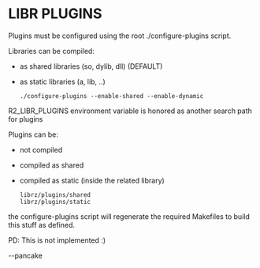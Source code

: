 LIBR PLUGINS
============

Plugins must be configured using the root ./configure-plugins script.

Libraries can be compiled:
  - as shared libraries (so, dylib, dll)    (DEFAULT)
  - as static libraries (a, lib, ..)

        ./configure-plugins --enable-shared --enable-dynamic

R2_LIBR_PLUGINS environment variable is honored as another search path for plugins

Plugins can be:
  - not compiled
  - compiled as shared
  - compiled as static (inside the related library)

        librz/plugins/shared
        librz/plugins/static

the configure-plugins script will regenerate the required Makefiles
to build this stuff as defined.

PD: This is not implemented :)

--pancake
